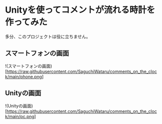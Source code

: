 # Unityを使ってコメントが流れる時計を作ってみた

多分、このプロジェクトは役に立ちません。

## スマートフォンの画面

!(スマートフォンの画面)[https://raw.githubusercontent.com/SaguchiWataru/comments_on_the_clock/main/phone.png]

## Unityの画面

!(Unityの画面)[https://raw.githubusercontent.com/SaguchiWataru/comments_on_the_clock/main/pc.png]
